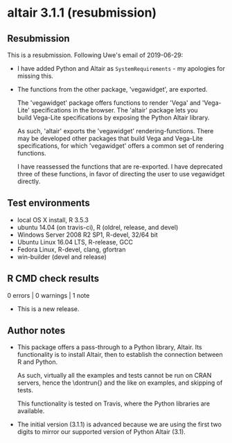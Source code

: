 # altair 3.1.1 (resubmission)

## Resubmission

This is a resubmission. Following Uwe's email of 2019-06-29:

* I have added Python and Altair as `SystemRequirements` - my apologies for 
  missing this.

* The functions from the other package, 'vegawidget', are exported. 

  The 'vegawidget' package offers functions to render 'Vega' and 'Vega-Lite'
  specifications in the browser. The 'altair' package lets you  
  build Vega-Lite specifications by exposing the Python Altair library. 

  As such, 'altair' exports the 'vegawidget' rendering-functions.
  There may be developed other packages that build Vega and Vega-Lite 
  specifications, for which 'vegawidget' offers a common set of 
  rendering functions.

  I have reassessed the functions that are re-exported. I have deprecated three
  of these functions, in favor of directing the user to use vegawidget directly.

## Test environments

* local OS X install, R 3.5.3
* ubuntu 14.04 (on travis-ci), R (oldrel, release, and devel)
* Windows Server 2008 R2 SP1, R-devel, 32/64 bit
* Ubuntu Linux 16.04 LTS, R-release, GCC
* Fedora Linux, R-devel, clang, gfortran
* win-builder (devel and release)

## R CMD check results

0 errors | 0 warnings | 1 note

* This is a new release.

## Author notes

* This package offers a pass-through to a Python library, Altair. Its 
  functionality is to install Altair, then to establish the connection between R
  and Python.

  As such, virtually all the examples and tests cannot be run on CRAN servers, 
  hence the \dontrun{} and the like on examples, and skipping of tests. 

  This functionality is tested on Travis, where the Python libraries are available.

* The initial version (3.1.1) is advanced because we are using the first two
  digits to mirror our supported version of Python Altair (3.1).
